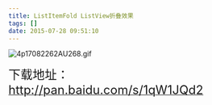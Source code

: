 ```yaml
---
title: ListItemFold ListView折叠效果
tags: []
date: 2015-07-28 09:51:10
---
```


![4p17082262AU268.gif](http://www.mandroid.cn/zb_users/upload/2015/07/201507281438048301122567.gif "201507281438048301122567.gif")

<span style="font-size: 24px;">下载地址：</span>[<span style="font-size: 24px;">http://pan.baidu.com/s/1qW1JQd2</span>](http://pan.baidu.com/s/1qW1JQd2)<span style="font-size: 24px;"></span>